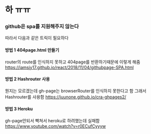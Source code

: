 # 하 ㅠㅠ
### github은 spa를 지원해주지 않는다
따라서 다음과 같은 트릭이 필요하다
#### 방법 1 404page.html 만들기
router의 route를 인식하지 못하고 404page를 반환하기때문에 이렇게 해줌<br/>
https://iamsjy17.github.io/react/2018/11/04/githubpage-SPA.html
<br/>
#### 방법 2 Hashrouter 사용
뭔지는 모르겠는데 gh-page는 browserRouter를 인식하지 못한다고 함 그래서 Hashrouter를 사용함 
https://juunone.github.io/cra-ghpages2/

#### 방법 3 Heroku
gh-page안되서 빡쳐서 heroku로 하려했는데 실패함 
https://www.youtube.com/watch?v=r0ECufCyyyw
